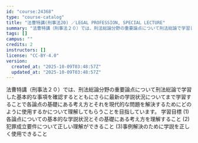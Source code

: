 ```yaml
---
id: "course:24368"
type: "course-catalog"
title: "法曹特講(刑事法20) ／LEGAL PROFESSION, SPECIAL LECTURE"
summary: "法曹特講（刑事法２０）では、刑法総論分野の重要論点について刑法総論で学習した基本的な事項を確認するとともにさらに最新の学説状況についてまで学習することで各論点の基礎にある考え方とそれを現代的な問題を解決するためにどのように使用するかについて…"
tags: []
campus: ""
credits: 2
instructors: []
license: "CC-BY-4.0"
version:
  created_at: "2025-10-09T03:48:57Z"
  updated_at: "2025-10-09T03:48:57Z"
---
```

法曹特講（刑事法２０）では、刑法総論分野の重要論点について刑法総論で学習した基本的な事項を確認するとともにさらに最新の学説状況についてまで学習することで各論点の基礎にある考え方とそれを現代的な問題を解決するためにどのように使用するかについて理解してもらうことを目指しています。 学習目標 (1)各論点についての基本的な学説状況とその基礎にある考え方を理解すること (2)犯罪成立要件について正しい理解ができること (3)事例解決のために学説を正しく使用できること
